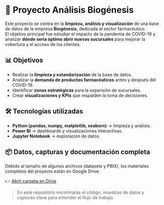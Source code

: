 # 💊 Proyecto Análisis Biogénesis

Este proyecto se centra en la **limpieza, análisis y visualización** de una base de datos de la empresa **Biogénesis**, dedicada al sector farmacéutico.  
El objetivo principal fue estudiar el impacto de la pandemia de COVID-19 y analizar **dónde sería óptimo abrir nuevas sucursales** para mejorar la cobertura y el acceso de los clientes.

## 📊 Objetivos
- Realizar la **limpieza y estandarización** de la base de datos.  
- Analizar la **demanda de productos farmacéuticos** antes y después del COVID-19.  
- Identificar **zonas estratégicas** para la expansión de sucursales.  
- Crear **visualizaciones y KPIs** que respalden la toma de decisiones.

## 🛠️ Tecnologías utilizadas  
- **Python (pandas, numpy, matplotlib, seaborn)** → limpieza y análisis.  
- **Power BI** → dashboards y visualizaciones interactivas.  
- **Jupyter Notebook** → exploración de datos.  

## 📦 Datos, capturas y documentación completa
Debido al tamaño de algunos archivos (datasets y PBIX), los materiales completos del proyecto están en Google Drive:

👉 [Abrir carpeta en Drive](https://drive.google.com/drive/folders/1MTcuX6oI9R65AgErPR7wT6vUHEWnVjrb?usp=sharing)

> En este repositorio encontrarás el código, muestras de datos y capturas clave para entender el flujo de trabajo.

